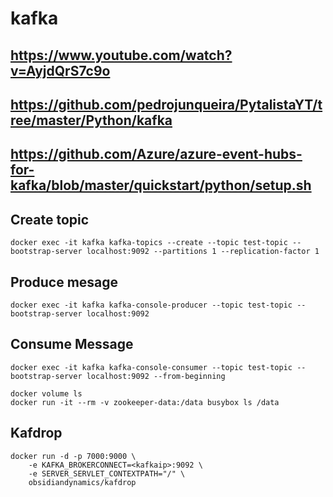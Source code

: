 # kafka
## https://www.youtube.com/watch?v=AyjdQrS7c9o
## https://github.com/pedrojunqueira/PytalistaYT/tree/master/Python/kafka
## https://github.com/Azure/azure-event-hubs-for-kafka/blob/master/quickstart/python/setup.sh


## Create topic
```
docker exec -it kafka kafka-topics --create --topic test-topic --bootstrap-server localhost:9092 --partitions 1 --replication-factor 1
```
## Produce mesage
```
docker exec -it kafka kafka-console-producer --topic test-topic --bootstrap-server localhost:9092
```

## Consume Message
```
docker exec -it kafka kafka-console-consumer --topic test-topic --bootstrap-server localhost:9092 --from-beginning
```

```
docker volume ls
docker run -it --rm -v zookeeper-data:/data busybox ls /data
```
## Kafdrop
```
docker run -d -p 7000:9000 \
    -e KAFKA_BROKERCONNECT=<kafkaip>:9092 \
    -e SERVER_SERVLET_CONTEXTPATH="/" \
    obsidiandynamics/kafdrop
```
